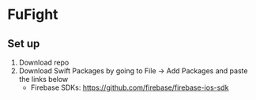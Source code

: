 # FuFight

## Set up
1. Download repo
2. Download Swift Packages by going to File -> Add Packages and paste the links below
    - Firebase SDKs: https://github.com/firebase/firebase-ios-sdk

